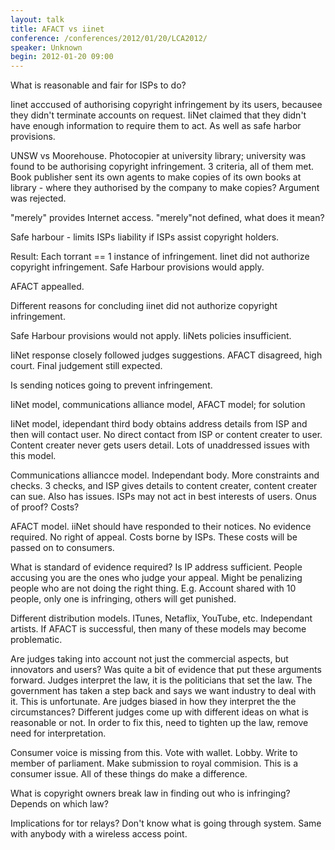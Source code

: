 ```yaml
---
layout: talk
title: AFACT vs iinet
conference: /conferences/2012/01/20/LCA2012/
speaker: Unknown
begin: 2012-01-20 09:00
---
```

What is reasonable and fair for ISPs to do?

Iinet acccused of authorising copyright infringement by its users, becausee they didn't terminate accounts on request. IiNet claimed that
they didn't have enough information to require them to act. As well as safe harbor provisions.

UNSW vs Moorehouse. Photocopier at university library; university was found to be authorising copyright infringement. 3 criteria, all of
them met. Book publisher sent its own agents to make copies of its own books at library - where they authorised by the company to make
copies? Argument was rejected.

"merely" provides Internet access. "merely"not defined, what does it mean?

Safe harbour - limits ISPs liability if ISPs assist copyright holders.

Result: Each torrant == 1 instance of infringement. Iinet did not authorize copyright infringement. Safe Harbour provisions would apply.

AFACT appealled.

Different reasons for concluding iinet did not authorize copyright infringement.

Safe Harbour provisions would not apply. IiNets policies insufficient.

IiNet response closely followed judges suggestions. AFACT disagreed, high court. Final judgement still expected.

Is sending notices going to prevent infringement.

IiNet model, communications alliance model, AFACT model; for solution

IiNet model, idependant third body obtains address details from ISP and then will contact user. No direct contact from ISP or content
creater to user. Content creater never gets users detail. Lots of unaddressed issues with this model.

Communications alliancce model. Independant body. More constraints and checks. 3 checks, and ISP gives details to content creater, content
creater can sue. Also has issues. ISPs may not act in best interests of users. Onus of proof? Costs?

AFACT model. iiNet should have responded to their notices. No evidence required. No right of appeal. Costs borne by ISPs. These costs will
be passed on to consumers.

What is standard of evidence required? Is IP address sufficient. People accusing you are the ones who judge your appeal. Might be
penalizing people who are not doing the right thing. E.g. Account shared with 10 people, only one is infringing, others will get punished.

Different distribution models. ITunes, Netaflix, YouTube, etc. Independant artists. If AFACT is successful, then many of these models may
become problematic.

Are judges taking into account not just the commercial aspects, but innovators and users? Was quite a bit of evidence that put these
arguments forward. Judges interpret the law, it is the politicians that set the law. The government has taken a step back and says we want
industry to deal with it. This is unfortunate. Are judges biased in how they interpret the the circumstances? Different judges come up with
different ideas on what is reasonable or not. In order to fix this, need to tighten up the law, remove need for interpretation.

Consumer voice is missing from this. Vote with wallet. Lobby. Write to member of parliament. Make submission to royal commision. This is a
consumer issue. All of these things do make a difference.

What is copyright owners break law in finding out who is infringing? Depends on which law?

Implications for tor relays? Don't know what is going through system. Same with anybody with a wireless access point.
